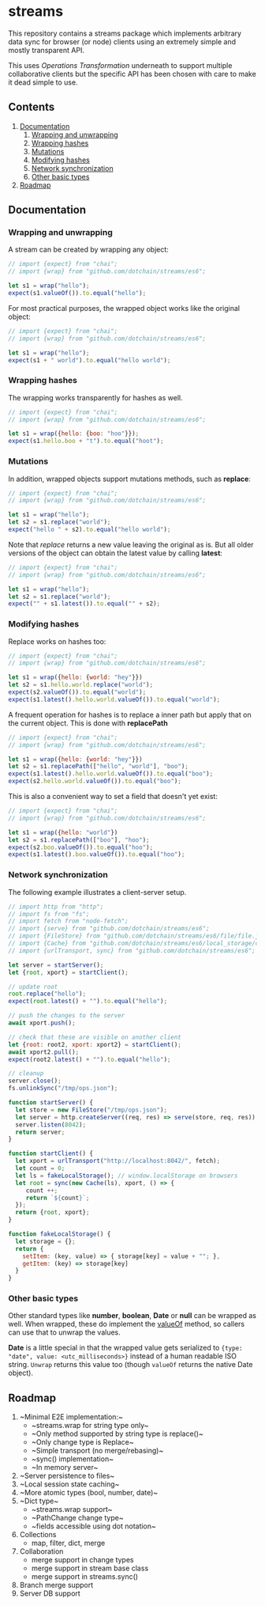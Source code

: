 # streams

This repository contains a streams package which implements arbitrary
data sync for browser (or node) clients using an extremely simple and
mostly transparent API.

This uses *Operations Transformation* underneath to support multiple
collaborative clients but the specific API has been chosen with care
to make it dead simple to use.

## Contents
1. [Documentation](#documentation)
    1. [Wrapping and unwrapping](#wrapping-and-unwrapping)
    2. [Wrapping hashes](#wrapping-hashes)
    3. [Mutations](#mutations)
    4. [Modifying hashes](#modifying-hashes)
    5. [Network synchronization](#network-synchronization)
    6. [Other basic types](#other-basic-types)
2. [Roadmap](#roadmap)

## Documentation

### Wrapping and unwrapping

A stream can be created by wrapping any object:

```js
// import {expect} from "chai";
// import {wrap} from "github.com/dotchain/streams/es6";

let s1 = wrap("hello");
expect(s1.valueOf()).to.equal("hello");
```

For most practical purposes, the wrapped object works like the original object:

```js
// import {expect} from "chai";
// import {wrap} from "github.com/dotchain/streams/es6";

let s1 = wrap("hello");
expect(s1 + " world").to.equal("hello world");
```

### Wrapping hashes

The wrapping works transparently for hashes as well.

```js
// import {expect} from "chai";
// import {wrap} from "github.com/dotchain/streams/es6";

let s1 = wrap({hello: {boo: "hoo"}});
expect(s1.hello.boo + "t").to.equal("hoot");
```

### Mutations

In addition, wrapped objects support mutations methods, such as **replace**:

```js
// import {expect} from "chai";
// import {wrap} from "github.com/dotchain/streams/es6";

let s1 = wrap("hello");
let s2 = s1.replace("world");
expect("hello " + s2).to.equal("hello world");
```

Note that *replace* returns a new value leaving the original as is.
But all older versions of the object can obtain the latest value by
calling **latest**:

```js
// import {expect} from "chai";
// import {wrap} from "github.com/dotchain/streams/es6";

let s1 = wrap("hello");
let s2 = s1.replace("world");
expect("" + s1.latest()).to.equal("" + s2);
```

### Modifying hashes

Replace works on hashes too:

```js
// import {expect} from "chai";
// import {wrap} from "github.com/dotchain/streams/es6";

let s1 = wrap({hello: {world: "hey"}})
let s2 = s1.hello.world.replace("world");
expect(s2.valueOf()).to.equal("world");
expect(s1.latest().hello.world.valueOf()).to.equal("world");
```

A frequent operation for hashes is to replace a inner path but apply
that on the current object. This is done with **replacePath**

```js
// import {expect} from "chai";
// import {wrap} from "github.com/dotchain/streams/es6";

let s1 = wrap({hello: {world: "hey"}})
let s2 = s1.replacePath(["hello", "world"], "boo");
expect(s1.latest().hello.world.valueOf()).to.equal("boo");
expect(s2.hello.world.valueOf()).to.equal("boo");
```

This is also a convenient way to set a field that doesn't yet exist:


```js
// import {expect} from "chai";
// import {wrap} from "github.com/dotchain/streams/es6";

let s1 = wrap({hello: "world"})
let s2 = s1.replacePath(["boo"], "hoo");
expect(s2.boo.valueOf()).to.equal("hoo");
expect(s1.latest().boo.valueOf()).to.equal("hoo");
```


### Network synchronization

The following example illustrates a client-server setup.

```js
// import http from "http";
// import fs from "fs";
// import fetch from "node-fetch";
// import {serve} from "github.com/dotchain/streams/es6";
// import {FileStore} from "github.com/dotchain/streams/es6/file/file.js";
// import {Cache} from "github.com/dotchain/streams/es6/local_storage/cache.js";
// import {urlTransport, sync} from "github.com/dotchain/streams/es6";

let server = startServer();
let {root, xport} = startClient();

// update root
root.replace("hello");
expect(root.latest() + "").to.equal("hello");

// push the changes to the server
await xport.push();

// check that these are visible on another client
let {root: root2, xport: xport2} = startClient();
await xport2.pull();
expect(root2.latest() + "").to.equal("hello");

// cleanup
server.close();
fs.unlinkSync("/tmp/ops.json");

function startServer() {
  let store = new FileStore("/tmp/ops.json");
  let server = http.createServer((req, res) => serve(store, req, res));
  server.listen(8042);
  return server;
}

function startClient() {
  let xport = urlTransport("http://localhost:8042/", fetch);
  let count = 0;
  let ls = fakeLocalStorage(); // window.localStorage on browsers
  let root = sync(new Cache(ls), xport, () => {
     count ++;
     return `${count}`;
  });
  return {root, xport};
}

function fakeLocalStorage() {
  let storage = {};
  return {
    setItem: (key, value) => { storage[key] = value + ""; },
    getItem: (key) => storage[key]
  }
}

```

### Other basic types

Other standard types like **number**, **boolean**, **Date** or
**null** can be wrapped as well.  When wrapped, these do implement the
[valueOf](https://developer.mozilla.org/en-US/docs/Web/JavaScript/Reference/Global_Objects/Object/valueOf)
method, so callers can use that to unwrap the values.

**Date** is a little special in that the wrapped value gets serialized
to `{type: "date", value: <utc_milliseconds>}` instead of a human
readable ISO string.  `Unwrap` returns this value too (though
`valueOf` returns the native Date object).

## Roadmap

1. ~Minimal E2E implementation:~
    - ~streams.wrap for string type only~
    - ~Only method supported by string type is replace()~
    - ~Only change type is Replace~
    - ~Simple transport (no merge/rebasing)~
    - ~sync() implementation~
    - ~In memory server~
2. ~Server persistence to files~
3. ~Local session state caching~
4. ~More atomic types (bool, number, date)~
5. ~Dict type~
    - ~streams.wrap support~
    - ~PathChange change type~
    - ~fields accessible using dot notation~
7. Collections
    - map, filter, dict, merge
6. Collaboration
    - merge support in change types
    - merge support in stream base class
    - merge support in streams.sync()
7. Branch merge support
8. Server DB support

